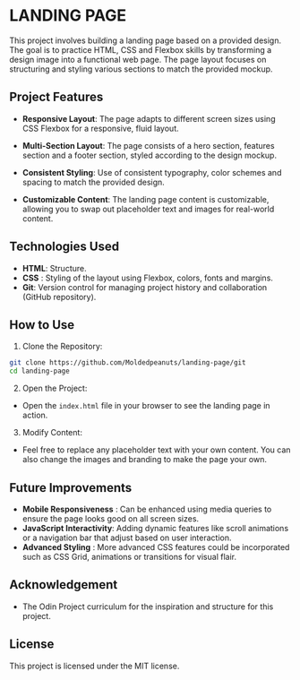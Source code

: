 # LANDING PAGE
This project involves building a landing page based on a provided design. The goal is to practice HTML, CSS and Flexbox skills by transforming a design image into a functional web page. The page layout focuses on structuring and styling various sections to match the provided mockup.

## Project Features

- **Responsive Layout**: The page adapts to different screen sizes using CSS Flexbox for a responsive, fluid layout.

- **Multi-Section Layout**: The page consists of a hero section, features section and a footer section, styled according to the design mockup.

- **Consistent Styling**: Use of consistent typography, color schemes and spacing to match the provided design.

- **Customizable Content**: The landing page content is customizable, allowing you to swap out placeholder text and images for real-world content.


## Technologies Used

- **HTML**: Structure.
- **CSS** : Styling of the layout using Flexbox, colors, fonts and margins.
- **Git**: Version control for managing project history and collaboration (GitHub repository).


## How to Use

1. Clone the Repository:
```bash
git clone https://github.com/Moldedpeanuts/landing-page/git
cd landing-page
```

2. Open the Project:
- Open the `index.html` file in your browser to see the landing page in action.

3. Modify Content:
- Feel free to replace any placeholder text with your own content. You can also change the images and branding to make the page your own.


## Future Improvements

- **Mobile Responsiveness** : Can be enhanced using media queries to ensure the page looks good on all screen sizes.
- **JavaScript Interactivity**: Adding dynamic features like scroll animations or a navigation bar that adjust based on user interaction.
- **Advanced Styling** : More advanced CSS features could be incorporated such as CSS Grid, animations or transitions for visual flair.


## Acknowledgement

- The Odin Project curriculum for the inspiration and structure for this project.


## License 

This project is licensed under the MIT license.



